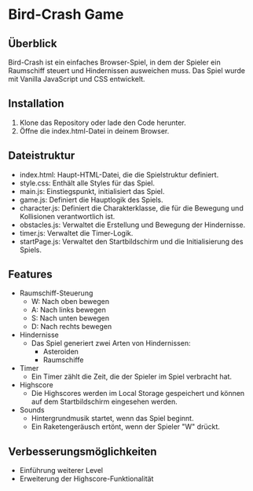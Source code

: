 # Bird-Crash Game

## Überblick

Bird-Crash ist ein einfaches Browser-Spiel, in dem der Spieler ein Raumschiff steuert und Hindernissen ausweichen muss. Das Spiel wurde mit Vanilla JavaScript und CSS entwickelt.

## Installation

1. Klone das Repository oder lade den Code herunter.
2. Öffne die index.html-Datei in deinem Browser.

## Dateistruktur

- index.html: Haupt-HTML-Datei, die die Spielstruktur definiert.
- style.css: Enthält alle Styles für das Spiel.
- main.js: Einstiegspunkt, initialisiert das Spiel.
- game.js: Definiert die Hauptlogik des Spiels.
- character.js: Definiert die Charakterklasse, die für die Bewegung und Kollisionen verantwortlich ist.
- obstacles.js: Verwaltet die Erstellung und Bewegung der Hindernisse.
- timer.js: Verwaltet die Timer-Logik.
- startPage.js: Verwaltet den Startbildschirm und die Initialisierung des Spiels.

## Features

- Raumschiff-Steuerung
  - W: Nach oben bewegen
  - A: Nach links bewegen
  - S: Nach unten bewegen
  - D: Nach rechts bewegen
- Hindernisse
  - Das Spiel generiert zwei Arten von Hindernissen:
    - Asteroiden
    - Raumschiffe
- Timer
  - Ein Timer zählt die Zeit, die der Spieler im Spiel verbracht hat.
- Highscore
  - Die Highscores werden im Local Storage gespeichert und können auf dem Startbildschirm eingesehen werden.
- Sounds
  - Hintergrundmusik startet, wenn das Spiel beginnt.
  - Ein Raketengeräusch ertönt, wenn der Spieler "W" drückt.

## Verbesserungsmöglichkeiten

- Einführung weiterer Level
- Erweiterung der Highscore-Funktionalität